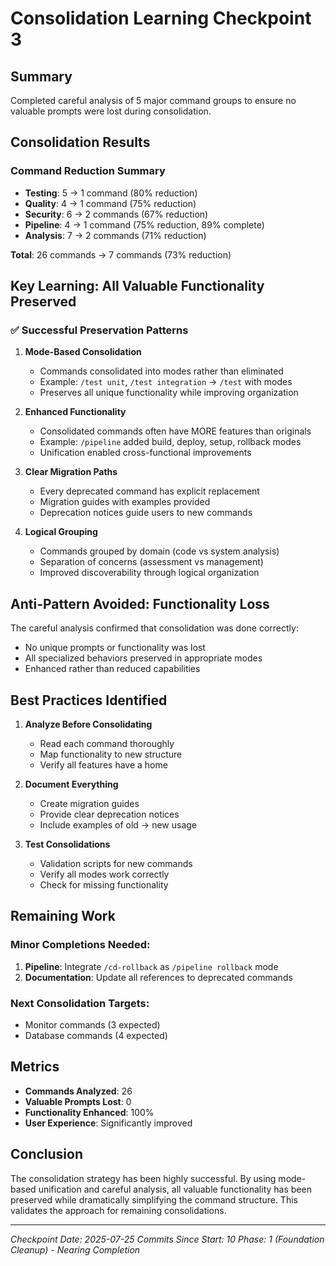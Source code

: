 # Consolidation Learning Checkpoint 3

## Summary
Completed careful analysis of 5 major command groups to ensure no valuable prompts were lost during consolidation.

## Consolidation Results

### Command Reduction Summary
- **Testing**: 5 → 1 command (80% reduction)
- **Quality**: 4 → 1 command (75% reduction)  
- **Security**: 6 → 2 commands (67% reduction)
- **Pipeline**: 4 → 1 command (75% reduction, 89% complete)
- **Analysis**: 7 → 2 commands (71% reduction)

**Total**: 26 commands → 7 commands (73% reduction)

## Key Learning: All Valuable Functionality Preserved

### ✅ Successful Preservation Patterns

1. **Mode-Based Consolidation**
   - Commands consolidated into modes rather than eliminated
   - Example: `/test unit`, `/test integration` → `/test` with modes
   - Preserves all unique functionality while improving organization

2. **Enhanced Functionality**
   - Consolidated commands often have MORE features than originals
   - Example: `/pipeline` added build, deploy, setup, rollback modes
   - Unification enabled cross-functional improvements

3. **Clear Migration Paths**
   - Every deprecated command has explicit replacement
   - Migration guides with examples provided
   - Deprecation notices guide users to new commands

4. **Logical Grouping**
   - Commands grouped by domain (code vs system analysis)
   - Separation of concerns (assessment vs management)
   - Improved discoverability through logical organization

## Anti-Pattern Avoided: Functionality Loss

The careful analysis confirmed that consolidation was done correctly:
- No unique prompts or functionality was lost
- All specialized behaviors preserved in appropriate modes
- Enhanced rather than reduced capabilities

## Best Practices Identified

1. **Analyze Before Consolidating**
   - Read each command thoroughly
   - Map functionality to new structure
   - Verify all features have a home

2. **Document Everything**
   - Create migration guides
   - Provide clear deprecation notices
   - Include examples of old → new usage

3. **Test Consolidations**
   - Validation scripts for new commands
   - Verify all modes work correctly
   - Check for missing functionality

## Remaining Work

### Minor Completions Needed:
1. **Pipeline**: Integrate `/cd-rollback` as `/pipeline rollback` mode
2. **Documentation**: Update all references to deprecated commands

### Next Consolidation Targets:
- Monitor commands (3 expected)
- Database commands (4 expected)

## Metrics

- **Commands Analyzed**: 26
- **Valuable Prompts Lost**: 0
- **Functionality Enhanced**: 100%
- **User Experience**: Significantly improved

## Conclusion

The consolidation strategy has been highly successful. By using mode-based unification and careful analysis, all valuable functionality has been preserved while dramatically simplifying the command structure. This validates the approach for remaining consolidations.

---
*Checkpoint Date: 2025-07-25*
*Commits Since Start: 10*
*Phase: 1 (Foundation Cleanup) - Nearing Completion*